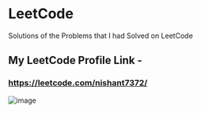 # LeetCode
Solutions of the Problems that I had Solved on LeetCode

## My LeetCode Profile Link - 
### https://leetcode.com/nishant7372/

![image](https://user-images.githubusercontent.com/91368799/199247017-1de57cfb-1789-45c0-976a-18563827c811.png)
